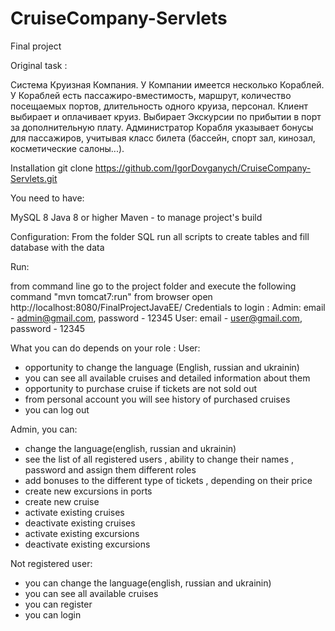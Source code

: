 # CruiseCompany-Servlets
Final project


Original task : 

Система Круизная Компания. У Компании имеется несколько
Кораблей. У Кораблей есть пассажиро-вместимость, маршрут, количество
посещаемых портов, длительность одного круиза, персонал. Клиент
выбирает и оплачивает круиз. Выбирает Экскурсии по прибытии в порт за
дополнительную плату. Администратор Корабля указывает бонусы для 
пассажиров, учитывая класс билета (бассейн, спорт зал, кинозал,
косметические салоны...). 

Installation
git clone https://github.com/IgorDovganych/CruiseCompany-Servlets.git

You need to have: 

MySQL 8 
Java 8 or higher
Maven - to manage project's build

Configuration: 
From the folder SQL run all scripts to create tables and fill database with the data  

Run: 

from command line go to the project folder and execute the following command "mvn tomcat7:run"
from browser open http://localhost:8080/FinalProjectJavaEE/
Credentials to login : 
Admin:  email - admin@gmail.com, password - 12345
User: email - user@gmail.com, password - 12345

What you can do depends on your role : 
User: 
- opportunity to change the language (English, russian and ukrainin)
- you can see all available cruises and detailed information about them
- opportunity to purchase cruise if tickets are not sold out
- from personal account you will see history of purchased cruises
- you can log out

Admin, you can: 

- change the language(english, russian and ukrainin)
- see the list of all registered users , ability to change their names , password and assign them different roles 
- add bonuses to the different type of tickets , depending on their price 
- create new excursions in ports 
- create new cruise 
- activate existing cruises
- deactivate existing cruises
- activate existing excursions
- deactivate existing excursions 


Not registered user:
- you can change the language(english, russian and ukrainin)
- you can see all available cruises
- you can register
- you can login